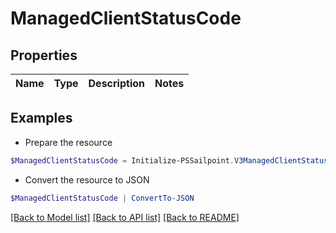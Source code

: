 # ManagedClientStatusCode
## Properties

Name | Type | Description | Notes
------------ | ------------- | ------------- | -------------

## Examples

- Prepare the resource
```powershell
$ManagedClientStatusCode = Initialize-PSSailpoint.V3ManagedClientStatusCode 
```

- Convert the resource to JSON
```powershell
$ManagedClientStatusCode | ConvertTo-JSON
```

[[Back to Model list]](../README.md#documentation-for-models) [[Back to API list]](../README.md#documentation-for-api-endpoints) [[Back to README]](../README.md)

